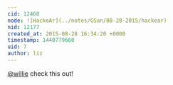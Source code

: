 ```yaml
---
cid: 12468
node: ![HackeAr](../notes/GSan/08-28-2015/hackear)
nid: 12177
created_at: 2015-08-28 16:34:20 +0000
timestamp: 1440779660
uid: 7
author: liz
---
```


[@willie](/profile/willie) check this out!